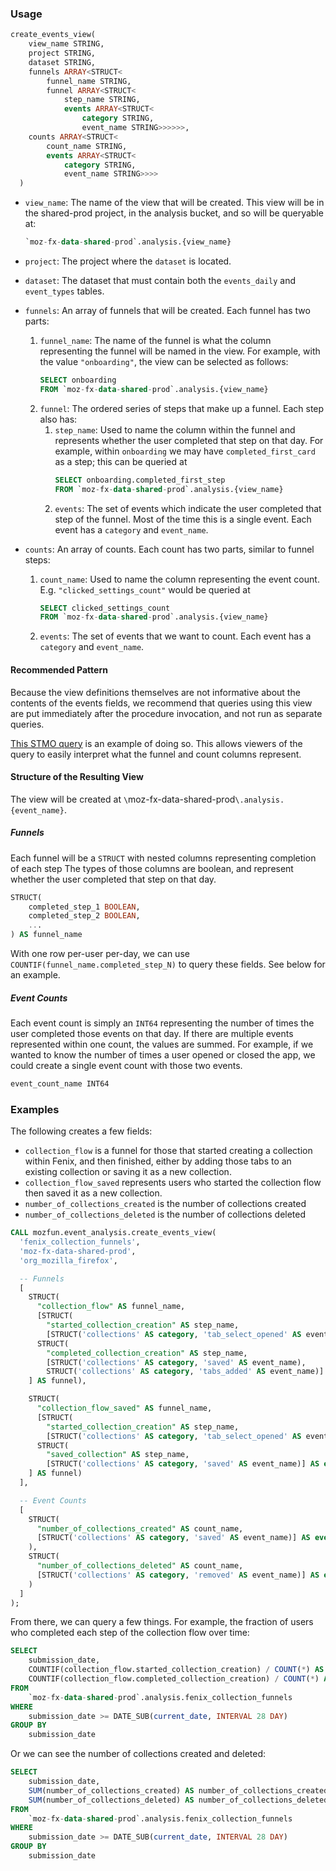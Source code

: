 ### Usage

```sql
create_events_view(
    view_name STRING,
    project STRING,
    dataset STRING,
    funnels ARRAY<STRUCT<
        funnel_name STRING,
        funnel ARRAY<STRUCT<
            step_name STRING,
            events ARRAY<STRUCT<
                category STRING,
                event_name STRING>>>>>>,
    counts ARRAY<STRUCT<
        count_name STRING,
        events ARRAY<STRUCT<
            category STRING,
            event_name STRING>>>>
  )
```

- `view_name`: The name of the view that will be created. This view
    will be in the shared-prod project, in the analysis bucket,
    and so will be queryable at:
    ```sql
    `moz-fx-data-shared-prod`.analysis.{view_name}
    ```

- `project`: The project where the `dataset` is located.

- `dataset`: The dataset that must contain both the `events_daily` and
    `event_types` tables.

- `funnels`: An array of funnels that will be created. Each funnel has
    two parts:
    1. `funnel_name`: The name of the funnel is what the column representing
        the funnel will be named in the view. For example, with the value
        `"onboarding"`, the view can be selected as follows:
        ```sql
        SELECT onboarding
        FROM `moz-fx-data-shared-prod`.analysis.{view_name}
        ```
    2. `funnel`: The ordered series of steps that make up a funnel.
        Each step also has:
        1. `step_name`: Used to name the column
            within the funnel and represents whether the user completed
            that step on that day. For example, within `onboarding` we may
            have `completed_first_card` as a step; this can be queried at
            ```sql
            SELECT onboarding.completed_first_step
            FROM `moz-fx-data-shared-prod`.analysis.{view_name}
            ```
        2. `events`: The set of events which indicate the user completed
            that step of the funnel. Most of the time this is a single event.
            Each event has a `category` and `event_name`.

- `counts`: An array of counts. Each count has two parts, similar to funnel steps:
    1. `count_name`: Used to name the column representing the event count. E.g.
        `"clicked_settings_count"` would be queried at
        ```sql
        SELECT clicked_settings_count
        FROM `moz-fx-data-shared-prod`.analysis.{view_name}
        ```
    2. `events`: The set of events that we want to count. Each event has
        a `category` and `event_name`.


#### Recommended Pattern
Because the view definitions themselves are not informative about the contents of the events fields,
we recommend that queries using this view are put immediately after the procedure invocation, and
not run as separate queries.

[This STMO query](https://sql.telemetry.mozilla.org/queries/75243/source) is an example of doing so.
This allows viewers of the query to easily interpret what the funnel and count columns represent.


#### Structure of the Resulting View

The view will be created at `\`moz-fx-data-shared-prod`\.analysis.{event_name}`.


##### Funnels
Each funnel will be a `STRUCT` with nested columns representing completion of each step
The types of those columns are boolean, and represent whether the user completed that
step on that day.

```sql
STRUCT(
    completed_step_1 BOOLEAN,
    completed_step_2 BOOLEAN,
    ...
) AS funnel_name
```

With one row per-user per-day, we can use `COUNTIF(funnel_name.completed_step_N)` to query
these fields. See below for an example.


##### Event Counts
Each event count is simply an `INT64` representing the number of times the user completed
those events on that day. If there are multiple events represented within one count,
the values are summed. For example, if we wanted to know the number of times a user
opened or closed the app, we could create a single event count with those two
events.

```sql
event_count_name INT64
```

### Examples
The following creates a few fields:
- `collection_flow` is a funnel for those that started creating
    a collection within Fenix, and then finished, either by adding
    those tabs to an existing collection or saving it as a new
    collection.
- `collection_flow_saved` represents users who started the collection
    flow then saved it as a new collection.
- `number_of_collections_created` is the number of collections created
- `number_of_collections_deleted` is the number of collections deleted

```sql
CALL mozfun.event_analysis.create_events_view(
  'fenix_collection_funnels',
  'moz-fx-data-shared-prod',
  'org_mozilla_firefox',

  -- Funnels
  [
    STRUCT(
      "collection_flow" AS funnel_name,
      [STRUCT(
        "started_collection_creation" AS step_name,
        [STRUCT('collections' AS category, 'tab_select_opened' AS event_name)] AS events),
      STRUCT(
        "completed_collection_creation" AS step_name,
        [STRUCT('collections' AS category, 'saved' AS event_name),
        STRUCT('collections' AS category, 'tabs_added' AS event_name)] AS events)
    ] AS funnel),

    STRUCT(
      "collection_flow_saved" AS funnel_name,
      [STRUCT(
        "started_collection_creation" AS step_name,
        [STRUCT('collections' AS category, 'tab_select_opened' AS event_name)] AS events),
      STRUCT(
        "saved_collection" AS step_name,
        [STRUCT('collections' AS category, 'saved' AS event_name)] AS events)
    ] AS funnel)
  ],

  -- Event Counts
  [
    STRUCT(
      "number_of_collections_created" AS count_name,
      [STRUCT('collections' AS category, 'saved' AS event_name)] AS events
    ),
    STRUCT(
      "number_of_collections_deleted" AS count_name,
      [STRUCT('collections' AS category, 'removed' AS event_name)] AS events
    )
  ]
);
```

From there, we can query a few things. For example, the fraction 
of users who completed each step of the collection flow over time:
```sql
SELECT
    submission_date,
    COUNTIF(collection_flow.started_collection_creation) / COUNT(*) AS started_collection_creation,
    COUNTIF(collection_flow.completed_collection_creation) / COUNT(*) AS completed_collection_creation,
FROM
    `moz-fx-data-shared-prod`.analysis.fenix_collection_funnels
WHERE
    submission_date >= DATE_SUB(current_date, INTERVAL 28 DAY)
GROUP BY
    submission_date
```

Or we can see the number of collections created and deleted:
```sql
SELECT
    submission_date,
    SUM(number_of_collections_created) AS number_of_collections_created,
    SUM(number_of_collections_deleted) AS number_of_collections_deleted,
FROM
    `moz-fx-data-shared-prod`.analysis.fenix_collection_funnels
WHERE
    submission_date >= DATE_SUB(current_date, INTERVAL 28 DAY)
GROUP BY
    submission_date
```
